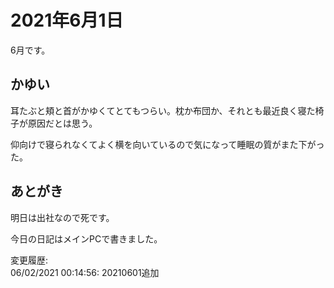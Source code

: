 # 2021年6月1日

6月です。

## かゆい

耳たぶと頬と首がかゆくてとてもつらい。枕か布団か、それとも最近良く寝た椅子が原因だとは思う。

仰向けで寝られなくてよく横を向いているので気になって睡眠の質がまた下がった。

## あとがき

明日は出社なので死です。

今日の日記はメインPCで書きました。

変更履歴:  
06/02/2021 00:14:56: 20210601追加  
